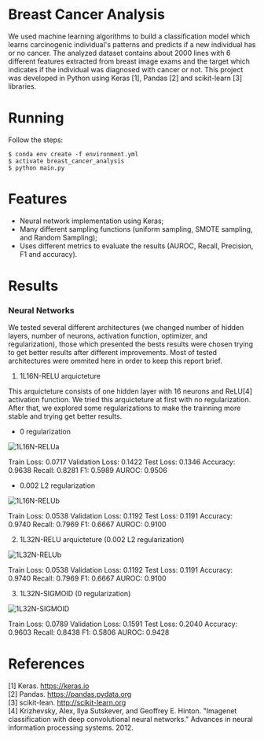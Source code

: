 # Breast Cancer Analysis

We used machine learning algorithms to build a classification model which learns carcinogenic individual's patterns and predicts if a new individual has or no cancer. The analyzed dataset contains about 2000 lines with 6 different features extracted from breast image exams and the target which indicates if the individual was diagnosed with cancer or not. This project was developed in Python using Keras [1], Pandas [2] and scikit-learn [3] libraries.

# Running

Follow the steps:

	$ conda env create -f environment.yml
	$ activate breast_cancer_analysis
	$ python main.py

# Features
* Neural network implementation using Keras;
* Many different sampling functions (uniform sampling, SMOTE sampling, and Random Sampling);
* Uses different metrics to evaluate the results (AUROC, Recall, Precision, F1 and accuracy).

# Results

### Neural Networks ###

We tested several different architectures (we changed number of hidden layers, number of neurons, activation function, optimizer, and regularization), those which presented the bests results were chosen trying to get better results after different improvements. Most of tested architectures were ommited here in order to keep this report brief. 

1. 1L16N-RELU arquicteture

This arquicteture consists of one hidden layer with 16 neurons and ReLU[4] activation function.
We tried this arquicteture at first with no regularization. After that, we explored some regularizations to make the trainning more stable and trying get better results.

 * 0 regularization

 ![1L16N-RELUa](https://github.com/wmr1/breast-cancer-analysis/blob/master/images/1L16N-RELUa.png)

  Train Loss:       	0.0717
  Validation Loss:  	0.1422
  Test Loss: 		    0.1346
  Accuracy:         	0.9638
  Recall:           	0.8281
  F1:               	0.5989
  AUROC:            	0.9506 <br />

 * 0.002 L2 regularization

 ![1L16N-RELUb](https://github.com/wmr1/breast-cancer-analysis/blob/master/images/1L16N-RELUb.png)

 Train Loss:       	0.0538
 Validation Loss:  	0.1192
 Test Loss: 		0.1191
 Accuracy:         	0.9740
 Recall:           		0.7969
 F1:               		0.6667
 AUROC:            	0.9100

2. 1L32N-RELU arquicteture (0.002 L2 regularization)

![1L32N-RELUb](https://github.com/wmr1/breast-cancer-analysis/blob/master/images/1L32N-RELUb.png)	

 Train Loss:       	0.0538
 Validation Loss:  	0.1192
 Test Loss: 		0.1191
 Accuracy:         	0.9740
 Recall:           		0.7969
 F1:               		0.6667
 AUROC:            	0.9100

3. 1L32N-SIGMOID (0 regularization)

![1L32N-SIGMOID](https://github.com/wmr1/breast-cancer-analysis/blob/master/images/1L32N-SIGMOID.png)

 Train Loss:       	0.0789
 Validation Loss:  	0.1591
 Test Loss:		0.2040
 Accuracy:         	0.9603
 Recall:           		0.8438
 F1:               		0.5806
 AUROC:            	0.9428

# References

[1] Keras. https://keras.io <br />
[2] Pandas. https://pandas.pydata.org <br />
[3]	scikit-lean. http://scikit-learn.org <br />
[4] Krizhevsky, Alex, Ilya Sutskever, and Geoffrey E. Hinton. "Imagenet classification with deep convolutional neural networks." Advances in neural information processing systems. 2012.